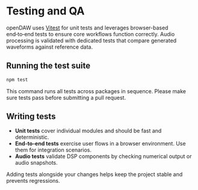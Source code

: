 # Testing and QA

openDAW uses [Vitest](https://vitest.dev) for unit tests and leverages browser-based end‑to‑end tests to ensure core workflows function correctly. Audio processing is validated with dedicated tests that compare generated waveforms against reference data.

## Running the test suite

```bash
npm test
```

This command runs all tests across packages in sequence. Please make sure tests pass before submitting a pull request.

## Writing tests

- **Unit tests** cover individual modules and should be fast and deterministic.
- **End‑to‑end tests** exercise user flows in a browser environment. Use them for integration scenarios.
- **Audio tests** validate DSP components by checking numerical output or audio snapshots.

Adding tests alongside your changes helps keep the project stable and prevents regressions.
